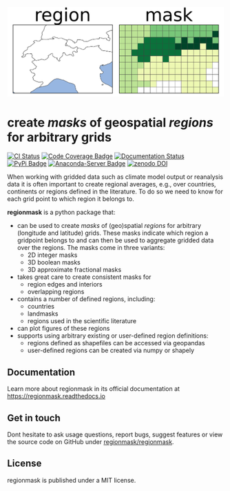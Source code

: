 ![regionmask logo](docs/logo/logo.png)

# create *masks* of geospatial *regions* for arbitrary grids

[![CI Status](https://github.com/regionmask/regionmask/workflows/CI/badge.svg?branch=main)](https://github.com/regionmask/regionmask/actions?query=workflow%3ACI)
[![Code Coverage Badge](https://codecov.io/gh/regionmask/regionmask/branch/main/graph/badge.svg)](https://codecov.io/gh/regionmask/regionmask)
[![Documentation Status](https://readthedocs.org/projects/regionmask/badge/?version=stable)](https://regionmask.readthedocs.io/en/stable/?badge=stable)
[![PyPi Badge](https://img.shields.io/pypi/v/regionmask.svg)](https://pypi.python.org/pypi/regionmask/)
[![Anaconda-Server Badge](https://anaconda.org/conda-forge/regionmask/badges/version.svg)](https://anaconda.org/conda-forge/regionmask)
[![zenodo DOI](https://zenodo.org/badge/DOI/10.5281/zenodo.10849860.svg)](https://doi.org/10.5281/zenodo.10849860)


When working with gridded data such as climate model output or reanalysis data it is
often important to create regional averages, e.g., over countries, continents or
regions defined in the literature. To do so we need to know for each grid point to which
region it belongs to.

**regionmask** is a python package that:

- can be used to create *masks* of (geo)spatial *regions* for arbitrary (longitude and latitude) grids. These masks indicate which region a gridpoint belongs to and can then be used to aggregate gridded data over the regions. The masks come in three variants:
  - 2D integer masks
  - 3D boolean masks
  - 3D approximate fractional masks
- takes great care to create consistent masks for
  - region edges and interiors
  - overlapping regions
- contains a number of defined regions, including:
  - countries
  - landmasks
  - regions used in the scientific literature
- can plot figures of these regions
- supports using arbitrary existing or user-defined region definitions:
  - regions defined as shapefiles can be accessed via geopandas
  - user-defined regions can be created via numpy or shapely

## Documentation

Learn more about regionmask in its official documentation at https://regionmask.readthedocs.io

## Get in touch

Dont hesitate to ask usage questions, report bugs, suggest features or view the source
code on GitHub under [regionmask/regionmask](https://github.com/regionmask/regionmask).

## License

regionmask is published under a MIT license.
